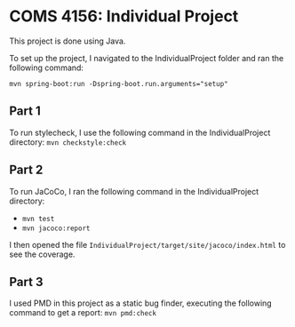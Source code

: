 # COMS 4156: Individual Project

This project is done using Java.

To set up the project, I navigated to the IndividualProject folder and ran the following command:

```mvn spring-boot:run -Dspring-boot.run.arguments="setup"```

## Part 1
To run stylecheck, I use the following command in the IndividualProject directory:
```mvn checkstyle:check```

## Part 2
To run JaCoCo, I ran the following command in the IndividualProject directory:
- `mvn test`
- `mvn jacoco:report`

I then opened the file `IndividualProject/target/site/jacoco/index.html` to see the coverage.

## Part 3
I used PMD in this project as a static bug finder, executing the following command to get a report:
```mvn pmd:check```
